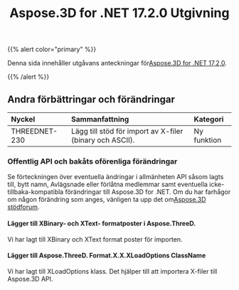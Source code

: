 ﻿---
title: Aspose.3D for .NET 17.2.0 Utgivning
type: docs
weight: 110
url: /sv/net/aspose-3d-for-net-17-2-0-release-notes/
---
{{% alert color="primary" %}} 

Denna sida innehåller utgåvans anteckningar för[Aspose.3D for .NET 17,2,0](https://www.nuget.org/packages/Aspose.3D/17.2.0).

{{% /alert %}} 
## **Andra förbättringar och förändringar**

|**Nyckel**|**Sammanfattning**|**Kategori**|
|:- |:- |:- |
|THREEDNET-230|Lägg till stöd för import av X-filer (binary och ASCII).|Ny funktion|
### **Offentlig API och bakåts oförenliga förändringar**
Se förteckningen över eventuella ändringar i allmänheten API såsom lagts till, bytt namn, Avlägsnade eller förlåtna medlemmar samt eventuella icke-tillbaka-kompatibla förändringar till Aspose.3D for .NET. Om du har farhågor om någon förändring som anges, vänligen ta upp det om[Aspose.3D stödforum](https://forum.aspose.com/c/3d/18).
#### **Lägger till XBinary- och XText- formatposter i Aspose.ThreeD.**
Vi har lagt till XBinary och XText format poster för importen.
#### **Lägger till Aspose.ThreeD. Format.X.X.XLoadOptions ClassName**
Vi har lagt till XLoadOptions klass. Det hjälper till att importera X-filer till Aspose.3D API.
